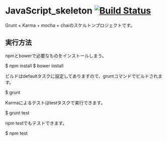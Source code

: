 # JavaScript_skeleton [![Build Status](https://travis-ci.org/kuwalab/JavaScript_skeleton.svg?branch=master)](https://travis-ci.org/kuwalab/JavaScript_skeleton)

Grunt + Karma + mocha + chaiのスケルトンプロジェクトです。

## 実行方法

npmとbowerで必要なものをインストールしまう。

   $ npm install
   $ bower install

ビルドはdefaultタスクに設定してありますので、gruntコマンドでビルドされます。

   $ grunt

Karmaによるテストはtestタスクで実行できます。

   $ grunt test

npm testでもテストできます。

   $ npm test
